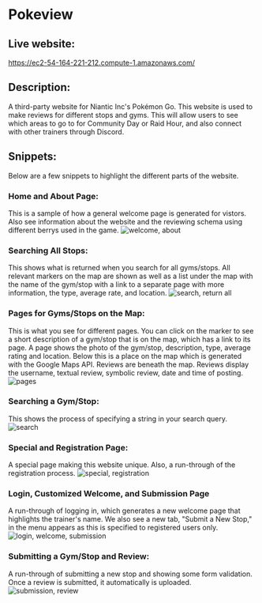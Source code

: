 # Pokeview
## Live website: 
https://ec2-54-164-221-212.compute-1.amazonaws.com/

## Description:
A third-party website for Niantic Inc's Pokémon Go. 
This website is used to make reviews for different stops and gyms. 
This will allow users to see which areas to go to for Community Day 
or Raid Hour, and also connect with other trainers through Discord. 

## Snippets:
Below are a few snippets to highlight the different parts of the website.

### Home and About Page:
This is a sample of how a general welcome page is generated for vistors. Also see information about the website and the reviewing schema using different berrys used in the game.
![welcome, about](https://github.com/nanonite9/pokeview/blob/master/media/01.GIF)

### Searching All Stops:
This shows what is returned when you search for all gyms/stops. All relevant markers on the map are shown as well as a list under the map with the name of the gym/stop with a link to a separate page with more information, the type, average rate, and location.
![search, return all](https://github.com/nanonite9/pokeview/blob/master/media/02.GIF)


### Pages for Gyms/Stops on the Map:
This is what you see for different pages. You can click on the  marker to see a short description of a gym/stop that is on the map, which has a link to its page. A page shows the photo of the gym/stop, description, type, average rating and location. Below this is a place on the map which is generated with the Google Maps API. Reviews are beneath the map. Reviews display the username, textual review, symbolic review, date and time of posting.
![pages](https://github.com/nanonite9/pokeview/blob/master/media/03.GIF)


### Searching a Gym/Stop:
This shows the process of specifying a string in your search query.
![search](https://github.com/nanonite9/pokeview/blob/master/media/04.GIF)


### Special and Registration Page:
A special page making this website unique. Also, a run-through of the registration process.
![special, registration](https://github.com/nanonite9/pokeview/blob/master/media/05.GIF)


### Login, Customized Welcome, and Submission Page
A run-through of logging in, which generates a new welcome page that highlights the trainer's name. We also see a new tab, "Submit a New Stop," in the menu appears as this is specified to registered users only.
![login, welcome, submission](https://github.com/nanonite9/pokeview/blob/master/media/06.GIF)


### Submitting a Gym/Stop and Review:
A run-through of submitting a new stop and showing some form validation. Once a review is submitted, it automatically is uploaded.
![submission, review](https://github.com/nanonite9/pokeview/blob/master/media/07.GIF)
